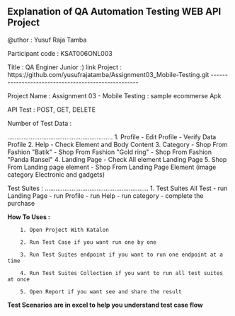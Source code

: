 
Explanation of QA Automation Testing WEB API Project
----------------------------------------------------
<p>@uthor : Yusuf Raja Tamba </p>

Participant code : KSAT006ONL003

<p> Title : QA Enginer Junior :)
link Project : https://github.com/yusufrajatamba/Assignment03_Mobile-Testing.git
----------------------------------------------------

Project Name : Assignment 03 - Mobile Testing : sample ecommerse Apk

API Test : POST, GET, DELETE

Number of Test Data :

...........................................................
      1. Profile 
            - Edit Profile
            - Verify Data Profile
      2. Help
            - Check Element and Body Content 
      3. Category
            - Shop From Fashion "Batik"
            - Shop From Fashion "Gold ring"
            -  Shop From Fashion "Panda Ransel"
      4. Landing Page
            - Check All element Landing Page
      5. Shop From Landing page element
            - Shop From Landing Page Element (image category Electronic and gadgets)

Test Suites :
..........................................................
      1. Test Suites All Test 
            - run Landing Page
            - run Profile
            - run Help
            - run category 
            - complete the purchase
             
**How To Uses :**

        1. Open Project With Katalon

        2. Run Test Case if you want run one by one

        3. Run Test Suites endpoint if you want to run one endpoint at a time

        4. Run Test Suites Collection if you want to run all test suites at once

        5. Open Report if you want see and share the result

**Test Scenarios are in excel to help you understand test case flow**

